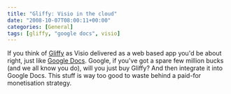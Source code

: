 ```yaml
---
title: "Gliffy: Visio in the cloud"
date: "2008-10-07T08:00:11+00:00"
categories: [General]
tags: [gliffy, "google docs", visio]
---
```


If you think of <a href="http://www.gliffy.com/">Gliffy</a> as Visio delivered as a web based app you'd be about right, just like <a href="http://docs.google.com/">Google Docs</a>. Google, if you've got a spare few million bucks (and we all know you do), will you just buy Gliffy? And then integrate it into Google Docs. This stuff is way too good to waste behind a paid-for monetisation strategy.
